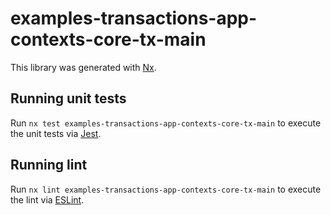 # examples-transactions-app-contexts-core-tx-main

This library was generated with [Nx](https://nx.dev).

## Running unit tests

Run `nx test examples-transactions-app-contexts-core-tx-main` to execute the unit tests via [Jest](https://jestjs.io).

## Running lint

Run `nx lint examples-transactions-app-contexts-core-tx-main` to execute the lint via [ESLint](https://eslint.org/).
